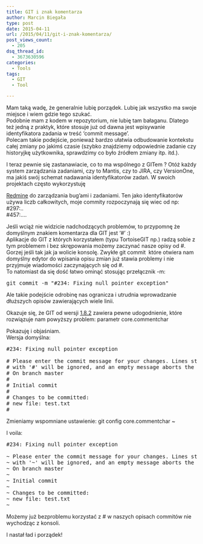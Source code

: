 ```yaml
---
title: GIT i znak komentarza
author: Marcin Biegała
type: post
date: 2015-04-11
url: /2015/04/11/git-i-znak-komentarza/
post_views_count:
  - 205
dsq_thread_id:
  - 3673630596
categories:
  - Tools
tags:
  - GIT
  - Tool

---
```

Mam taką wadę, że generalnie lubię porządek. Lubię jak wszystko ma swoje miejsce i wiem gdzie tego szukać.  
Podobnie mam z kodem w repozytorium, nie lubię tam bałaganu. Dlatego też jedną z praktyk, które stosuje już od dawna jest wpisywanie identyfikatora zadania w treść &#8216;commit message&#8217;.  
Polecam takie podejście, ponieważ bardzo ułatwia odbudowanie kontekstu całej zmiany po jakimś czasie (szybko znajdziemy odpowiednie zadanie czy historyjkę użytkownika, sprawdzimy co było źródłem zmiany itp. itd.).

<!--more-->I teraz pewnie się zastanawiacie, co to ma wspólnego z GITem ? Otóż każdy system zarządzania zadaniami, czy to Mantis, czy to JIRA, czy VersionOne, ma jakiś swój schemat nadawania identyfikatorów zadań. W swoich projektach często wykorzystuję 

[Redmine][1] do zarządzania bug&#8217;ami i zadaniami. Ten jako identyfikatorów używa liczb całkowitych, moje commity rozpoczynają się wiec od np:  
#297:..  
#457:&#8230;.

Jeśli wciąż nie widzicie nadchodzących problemów, to przypomnę że domyślnym znakiem komentarza dla GIT jest &#8216;#&#8217; :)  
Aplikacje do GIT z których korzystałem (typu TortoiseGIT np.) radzą sobie z tym problemem i bez skrępowania możemy zaczynać nasze opisy od #. Gorzej jeśli tak jak ja wolicie konsolę. Zwykłe <span class="lang:batch decode:true crayon-inline">git commit</span>  które otwiera nam domyślny edytor do wpisania opisu zmian już stawia problemy i nie przyjmuje wiadomości zaczynających się od #.  
To natomiast da się dość łatwo ominąć stosując przełącznik -m:

<pre class="toolbar:0 lang:batch decode:true ">git commit -m "#234: Fixing null pointer exception"</pre>

Ale takie podejście odrobinę nas ogranicza i utrudnia wprowadzanie dłuższych opisów zawierających wiele linii.

Okazuje się, że GIT od wersji [1.8.2][2] zawiera pewne udogodnienie, które rozwiązuje nam powyższy problem: parametr <span class="lang:batch decode:true  crayon-inline ">core.commentchar</span>

Pokazuję i objaśniam.  
Wersja domyślna:

<pre class="lang:vim decode:true">#234: Fixing null pointer exception 

# Please enter the commit message for your changes. Lines starting 
# with '#' will be ignored, and an empty message aborts the commit.
# On branch master 
# 
# Initial commit 
# 
# Changes to be committed: 
# new file: test.txt 
#</pre>

Zmieniamy wspomniane ustawienie: <span class="lang:batch decode:true  crayon-inline ">git config core.commentchar ~</span>

I voila:

<pre class="lang:vim decode:true ">#234: Fixing null pointer exception 

~ Please enter the commit message for your changes. Lines starting 
~ with '~' will be ignored, and an empty message aborts the commit.
~ On branch master 
~ 
~ Initial commit 
~ 
~ Changes to be committed: 
~ new file: test.txt 
~</pre>

Możemy już bezproblemu korzystać z # w naszych opisach commitów nie wychodząc z konsoli.

I nastał ład i porządek!

&nbsp;

 [1]: http://www.redmine.org/ "Redmine"
 [2]: http://article.gmane.org/gmane.linux.kernel/1443021 "GIT 1.8.2"